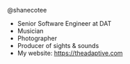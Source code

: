 @shanecotee

- Senior Software Engineer at DAT
- Musician
- Photographer
- Producer of sights & sounds
- My website: https://theadaptive.com
